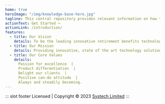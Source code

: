 ```yaml
---
home: true
heroImage: "/img/knowledge-base-hero.jpg"
tagline: This central repository provides relevant information on how to run various end-to-end processes in FundMaster system.
actionText: Get Started →
actionLink: /introduction/
features:
  - title: Our Vision
    details: To be the leading innovative retirement benefits technology solutions provider in Africa.
  - title: Our Mission
    details: Providing innovative, state of the art technology solutions to the retirement benefits industry ensuring industry best practices, compliance and learning, while maintaining motivated human resources.
  - title: Our Core Values
    details:
      Passion for excellence  |
      Product differentiation  |
      Delight our clients  |
      Positive can-do attitude  |
      Always and steadily becoming.  
---
```

 ::: slot footer
 Licensed | Copyright © 2023 [Systech Limited](https://systechafrica.com/)
:::